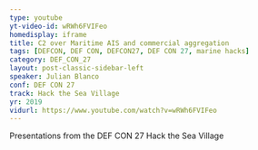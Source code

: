 ```yaml
---
type: youtube
yt-video-id: wRWh6FVIFeo
homedisplay: iframe
title: C2 over Maritime AIS and commercial aggregation
tags: [DEFCON, DEF CON, DEFCON27, DEF CON 27, marine hacks]
category: DEF_CON_27
layout: post-classic-sidebar-left
speaker: Julian Blanco
conf: DEF CON 27
track: Hack the Sea Village
yr: 2019
vidurl: https://www.youtube.com/watch?v=wRWh6FVIFeo
---
```

Presentations from the DEF CON 27 Hack the Sea Village